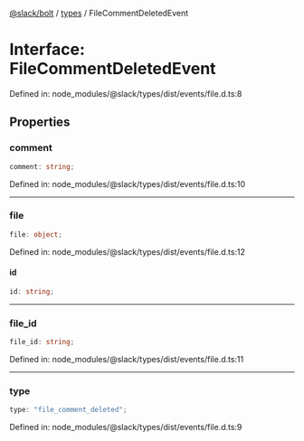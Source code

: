 [@slack/bolt](../../../../index.md) / [types](../index.md) / FileCommentDeletedEvent

# Interface: FileCommentDeletedEvent

Defined in: node\_modules/@slack/types/dist/events/file.d.ts:8

## Properties

### comment

```ts
comment: string;
```

Defined in: node\_modules/@slack/types/dist/events/file.d.ts:10

***

### file

```ts
file: object;
```

Defined in: node\_modules/@slack/types/dist/events/file.d.ts:12

#### id

```ts
id: string;
```

***

### file\_id

```ts
file_id: string;
```

Defined in: node\_modules/@slack/types/dist/events/file.d.ts:11

***

### type

```ts
type: "file_comment_deleted";
```

Defined in: node\_modules/@slack/types/dist/events/file.d.ts:9

